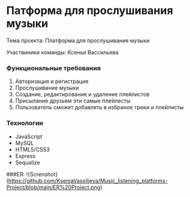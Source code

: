 #   Патформа для прослушивания музыки
Тема проекта: Платформа для прослушивания музыки

Участвиники команды: Ксенья Вассильева

### Функциональные требования
1. Авторизация и регистрация
2. Прослушивание музыки
3. Создание, редактирование и удаление плейлистов
4. Присылание друзьям эти самые плейлесты
5. Пользователь сможет добавлять в избраное треки и плейлисты

### Технологии
+ JavaScript
+ MySQL
+ HTML5/CSS3
+ Express
+ Sequalize

###ER:
!{Screnshot} (https://github.com/KsenjaVassiljeva/Music_listening_platforms-Project/blob/main/ER%20Project.png)
